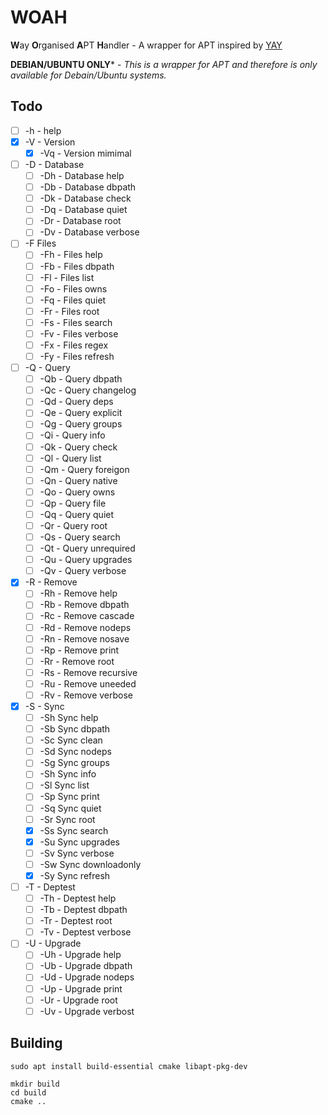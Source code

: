 # WOAH
**W**ay **O**rganised **A**PT **H**andler - A wrapper for APT inspired by [YAY](https://github.com/Jguer/yay/)

**DEBIAN/UBUNTU ONLY*** - *This is a wrapper for APT and therefore is only available for Debain/Ubuntu systems.*

## Todo
- [ ] -h - help
- [x] -V - Version
	- [x] -Vq - Version mimimal
- [ ] -D - Database
	- [ ] -Dh - Database help
	- [ ] -Db - Database dbpath
	- [ ] -Dk - Database check
	- [ ] -Dq - Database quiet
	- [ ] -Dr - Database root
	- [ ] -Dv - Database verbose
- [ ] -F Files
	- [ ] -Fh - Files help
	- [ ] -Fb - Files dbpath
	- [ ] -Fl - Files list
	- [ ] -Fo - Files owns
	- [ ] -Fq - Files quiet
	- [ ] -Fr - Files root
	- [ ] -Fs - Files search
	- [ ] -Fv - Files verbose
	- [ ] -Fx - Files regex
	- [ ] -Fy - Files refresh
- [ ] -Q - Query
	- [ ] -Qb - Query dbpath
	- [ ] -Qc - Query changelog
	- [ ] -Qd - Query deps
	- [ ] -Qe - Query explicit
	- [ ] -Qg - Query groups
	- [ ] -Qi - Query info
	- [ ] -Qk - Query check
	- [ ] -Ql - Query list
	- [ ] -Qm - Query foreigon
	- [ ] -Qn - Query native
	- [ ] -Qo - Query owns
	- [ ] -Qp - Query file
	- [ ] -Qq - Query quiet
	- [ ] -Qr - Query root
	- [ ] -Qs - Query search
	- [ ] -Qt - Query unrequired
	- [ ] -Qu - Query upgrades
	- [ ] -Qv - Query verbose
- [x] -R - Remove
	- [ ] -Rh - Remove help
	- [ ] -Rb - Remove dbpath
	- [ ] -Rc - Remove cascade
	- [ ] -Rd - Remove nodeps
	- [ ] -Rn - Remove nosave
	- [ ] -Rp - Remove print
	- [ ] -Rr - Remove root
	- [ ] -Rs - Remove recursive
	- [ ] -Ru - Remove uneeded
	- [ ] -Rv - Remove verbose
- [x] -S - Sync
	- [ ] -Sh Sync help
	- [ ] -Sb Sync dbpath
	- [ ] -Sc Sync clean
	- [ ] -Sd Sync nodeps
	- [ ] -Sg Sync groups
	- [ ] -Sh Sync info
	- [ ] -Sl Sync list
	- [ ] -Sp Sync print
	- [ ] -Sq Sync quiet
	- [ ] -Sr Sync root
	- [x] -Ss Sync search
	- [x] -Su Sync upgrades
	- [ ] -Sv Sync verbose
	- [ ] -Sw Sync downloadonly
	- [x] -Sy Sync refresh
- [ ] -T - Deptest
	- [ ] -Th - Deptest help
	- [ ] -Tb - Deptest dbpath
	- [ ] -Tr - Deptest root
	- [ ] -Tv - Deptest verbose
- [ ] -U - Upgrade
	- [ ] -Uh - Upgrade help
	- [ ] -Ub - Upgrade dbpath
	- [ ] -Ud - Upgrade nodeps
	- [ ] -Up - Upgrade print
	- [ ] -Ur - Upgrade root
	- [ ] -Uv - Upgrade verbost

## Building
```
sudo apt install build-essential cmake libapt-pkg-dev
```
```
mkdir build
cd build
cmake ..
```
